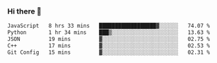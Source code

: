 ### Hi there 🌱
<!--START_SECTION:waka-->

```txt
JavaScript   8 hrs 33 mins   ██████████████████▓░░░░░░   74.07 %
Python       1 hr 34 mins    ███▒░░░░░░░░░░░░░░░░░░░░░   13.63 %
JSON         19 mins         ▓░░░░░░░░░░░░░░░░░░░░░░░░   02.75 %
C++          17 mins         ▓░░░░░░░░░░░░░░░░░░░░░░░░   02.53 %
Git Config   15 mins         ▓░░░░░░░░░░░░░░░░░░░░░░░░   02.31 %
```

<!--END_SECTION:waka-->
<!--
**Dieg0raf/Dieg0raf** is a ✨ _special_ ✨ repository because its `README.md` (this file) appears on your GitHub profile.

Here are some ideas to get you started:

- 🔭 I’m currently working on ...
- 🌱 I’m currently learning ...
- 👯 I’m looking to collaborate on ...
- 🤔 I’m looking for help with ...
- 💬 Ask me about ...
- 📫 How to reach me: ...
- 😄 Pronouns: ...
- ⚡ Fun fact: ...
-->
